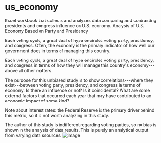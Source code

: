 # us_economy
Excel workbook that collects and analyzes data comparing and contrasting presidents and congress influence on U.S. economy.
Analysis of U.S. Economy Based on Party and Presidency

Each voting cycle, a great deal of hype encircles voting party, presidency, and congress. Often, the economy is the primary indicator of how well our government does in terms of managing this country.

Each voting cycle, a great deal of hype encircles voting party, presidency, and congress in terms of how they will manage this country's economy---above all other matters.

The purpose for this unbiased study is to show correlations---where they exist---between voting party, presidency, and congress in terms of economy. Is there an influence or not? Is it coincidental? What are some external factors that occurred each year that may have contributed to an economic impact of some kind?

Note about interest rates: the Federal Reserve is the primary driver behind this metric, so it is not worth analyzing in this study.

The author of this study is indifferent regarding voting parties, so no bias is shown in the analysis of data results. This is purely an analytical output from varying data ssources.
![image](https://github.com/user-attachments/assets/da88c1f9-42a3-4266-96a5-1c849a18ad59)

